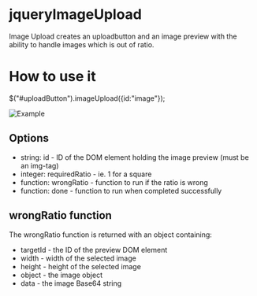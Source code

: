 jqueryImageUpload
=================

Image Upload creates an uploadbutton and an image preview with the ability to handle images which is out of ratio.

# How to use it
$("#uploadButton").imageUpload({id:"image"});

![Example](http://angeltveiten.com/imageupload.gif)

## Options
* string: id - ID of the DOM element holding the image preview (must be an img-tag)
* integer: requiredRatio - ie. 1 for a square
* function: wrongRatio - function to run if the ratio is wrong
* function: done - function to run when completed successfully

## wrongRatio function
The wrongRatio function is returned with an object containing:
* targetId - the ID of the preview DOM element
* width - width of the selected image
* height - height of the selected image
* object - the image object
* data - the image Base64 string
